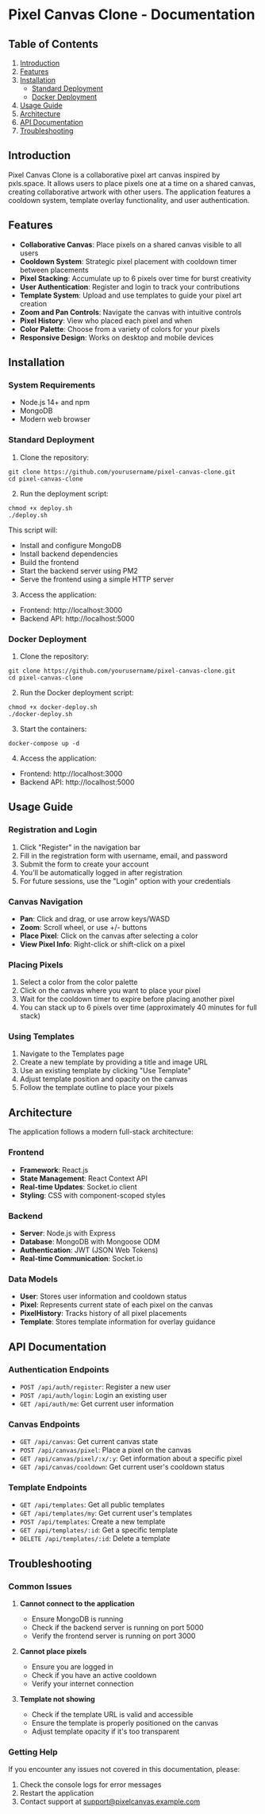 # Pixel Canvas Clone - Documentation

## Table of Contents
1. [Introduction](#introduction)
2. [Features](#features)
3. [Installation](#installation)
   - [Standard Deployment](#standard-deployment)
   - [Docker Deployment](#docker-deployment)
4. [Usage Guide](#usage-guide)
5. [Architecture](#architecture)
6. [API Documentation](#api-documentation)
7. [Troubleshooting](#troubleshooting)

## Introduction

Pixel Canvas Clone is a collaborative pixel art canvas inspired by pxls.space. It allows users to place pixels one at a time on a shared canvas, creating collaborative artwork with other users. The application features a cooldown system, template overlay functionality, and user authentication.

## Features

- **Collaborative Canvas**: Place pixels on a shared canvas visible to all users
- **Cooldown System**: Strategic pixel placement with cooldown timer between placements
- **Pixel Stacking**: Accumulate up to 6 pixels over time for burst creativity
- **User Authentication**: Register and login to track your contributions
- **Template System**: Upload and use templates to guide your pixel art creation
- **Zoom and Pan Controls**: Navigate the canvas with intuitive controls
- **Pixel History**: View who placed each pixel and when
- **Color Palette**: Choose from a variety of colors for your pixels
- **Responsive Design**: Works on desktop and mobile devices

## Installation

### System Requirements
- Node.js 14+ and npm
- MongoDB
- Modern web browser

### Standard Deployment

1. Clone the repository:
```
git clone https://github.com/yourusername/pixel-canvas-clone.git
cd pixel-canvas-clone
```

2. Run the deployment script:
```
chmod +x deploy.sh
./deploy.sh
```

This script will:
- Install and configure MongoDB
- Install backend dependencies
- Build the frontend
- Start the backend server using PM2
- Serve the frontend using a simple HTTP server

3. Access the application:
- Frontend: http://localhost:3000
- Backend API: http://localhost:5000

### Docker Deployment

1. Clone the repository:
```
git clone https://github.com/yourusername/pixel-canvas-clone.git
cd pixel-canvas-clone
```

2. Run the Docker deployment script:
```
chmod +x docker-deploy.sh
./docker-deploy.sh
```

3. Start the containers:
```
docker-compose up -d
```

4. Access the application:
- Frontend: http://localhost:3000
- Backend API: http://localhost:5000

## Usage Guide

### Registration and Login

1. Click "Register" in the navigation bar
2. Fill in the registration form with username, email, and password
3. Submit the form to create your account
4. You'll be automatically logged in after registration
5. For future sessions, use the "Login" option with your credentials

### Canvas Navigation

- **Pan**: Click and drag, or use arrow keys/WASD
- **Zoom**: Scroll wheel, or use +/- buttons
- **Place Pixel**: Click on the canvas after selecting a color
- **View Pixel Info**: Right-click or shift-click on a pixel

### Placing Pixels

1. Select a color from the color palette
2. Click on the canvas where you want to place your pixel
3. Wait for the cooldown timer to expire before placing another pixel
4. You can stack up to 6 pixels over time (approximately 40 minutes for full stack)

### Using Templates

1. Navigate to the Templates page
2. Create a new template by providing a title and image URL
3. Use an existing template by clicking "Use Template"
4. Adjust template position and opacity on the canvas
5. Follow the template outline to place your pixels

## Architecture

The application follows a modern full-stack architecture:

### Frontend
- **Framework**: React.js
- **State Management**: React Context API
- **Real-time Updates**: Socket.io client
- **Styling**: CSS with component-scoped styles

### Backend
- **Server**: Node.js with Express
- **Database**: MongoDB with Mongoose ODM
- **Authentication**: JWT (JSON Web Tokens)
- **Real-time Communication**: Socket.io

### Data Models
- **User**: Stores user information and cooldown status
- **Pixel**: Represents current state of each pixel on the canvas
- **PixelHistory**: Tracks history of all pixel placements
- **Template**: Stores template information for overlay guidance

## API Documentation

### Authentication Endpoints

- `POST /api/auth/register`: Register a new user
- `POST /api/auth/login`: Login an existing user
- `GET /api/auth/me`: Get current user information

### Canvas Endpoints

- `GET /api/canvas`: Get current canvas state
- `POST /api/canvas/pixel`: Place a pixel on the canvas
- `GET /api/canvas/pixel/:x/:y`: Get information about a specific pixel
- `GET /api/canvas/cooldown`: Get current user's cooldown status

### Template Endpoints

- `GET /api/templates`: Get all public templates
- `GET /api/templates/my`: Get current user's templates
- `POST /api/templates`: Create a new template
- `GET /api/templates/:id`: Get a specific template
- `DELETE /api/templates/:id`: Delete a template

## Troubleshooting

### Common Issues

1. **Cannot connect to the application**
   - Ensure MongoDB is running
   - Check if the backend server is running on port 5000
   - Verify the frontend server is running on port 3000

2. **Cannot place pixels**
   - Ensure you are logged in
   - Check if you have an active cooldown
   - Verify your internet connection

3. **Template not showing**
   - Check if the template URL is valid and accessible
   - Ensure the template is properly positioned on the canvas
   - Adjust template opacity if it's too transparent

### Getting Help

If you encounter any issues not covered in this documentation, please:
1. Check the console logs for error messages
2. Restart the application
3. Contact support at support@pixelcanvas.example.com
